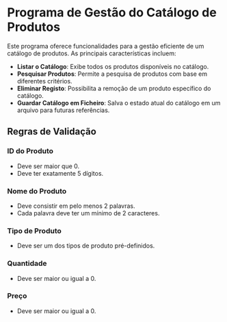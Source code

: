 # Programa de Gestão do Catálogo de Produtos

Este programa oferece funcionalidades para a gestão eficiente de um catálogo de produtos. As principais características incluem:

- **Listar o Catálogo**: Exibe todos os produtos disponíveis no catálogo.
- **Pesquisar Produtos**: Permite a pesquisa de produtos com base em diferentes critérios.
- **Eliminar Registo**: Possibilita a remoção de um produto específico do catálogo.
- **Guardar Catálogo em Ficheiro**: Salva o estado atual do catálogo em um arquivo para futuras referências.

## Regras de Validação

### ID do Produto

- Deve ser maior que 0.
- Deve ter exatamente 5 dígitos.

### Nome do Produto

- Deve consistir em pelo menos 2 palavras.
- Cada palavra deve ter um mínimo de 2 caracteres.

### Tipo de Produto

- Deve ser um dos tipos de produto pré-definidos.

### Quantidade

- Deve ser maior ou igual a 0.

### Preço

- Deve ser maior ou igual a 0.
